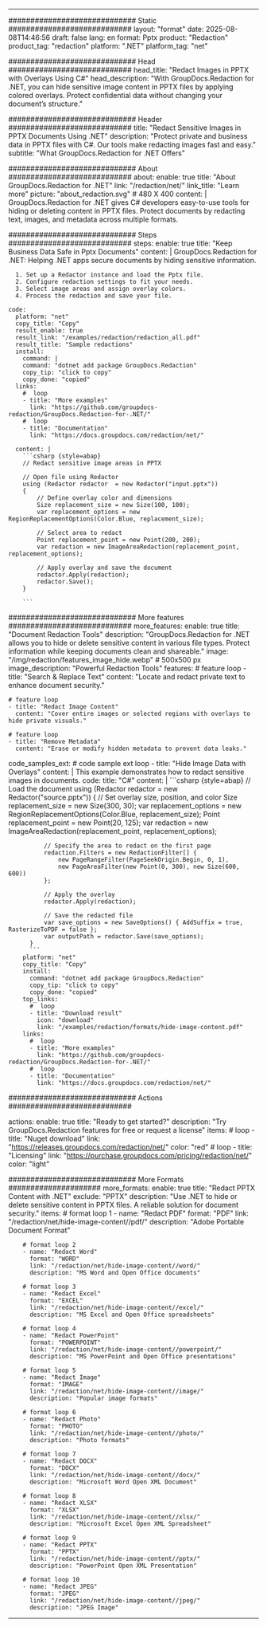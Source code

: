 
---
############################# Static ############################
layout: "format"
date:  2025-08-08T14:46:56
draft: false
lang: en
format: Pptx
product: "Redaction"
product_tag: "redaction"
platform: ".NET"
platform_tag: "net"

############################# Head ############################
head_title: "Redact Images in PPTX with Overlays Using C#"
head_description: "With GroupDocs.Redaction for .NET, you can hide sensitive image content in PPTX files by applying colored overlays. Protect confidential data without changing your document’s structure."

############################# Header ############################
title: "Redact Sensitive Images in PPTX Documents Using .NET" 
description: "Protect private and business data in PPTX files with C#. Our tools make redacting images fast and easy."
subtitle: "What GroupDocs.Redaction for .NET Offers" 

############################# About ############################
about:
    enable: true
    title: "About GroupDocs.Redaction for .NET"
    link: "/redaction/net/"
    link_title: "Learn more"
    picture: "about_redaction.svg" # 480 X 400
    content: |
       GroupDocs.Redaction for .NET gives C# developers easy-to-use tools for hiding or deleting content in PPTX files. Protect documents by redacting text, images, and metadata across multiple formats.

############################# Steps ############################
steps:
    enable: true
    title: "Keep Business Data Safe in Pptx Documents"
    content: |
      GroupDocs.Redaction for .NET: Helping .NET apps secure documents by hiding sensitive information.
      
      1. Set up a Redactor instance and load the Pptx file.
      2. Configure redaction settings to fit your needs.
      3. Select image areas and assign overlay colors.
      4. Process the redaction and save your file.
   
    code:
      platform: "net"
      copy_title: "Copy"
      result_enable: true
      result_link: "/examples/redaction/redaction_all.pdf"
      result_title: "Sample redactions"
      install:
        command: |
        command: "dotnet add package GroupDocs.Redaction"
        copy_tip: "click to copy"
        copy_done: "copied"
      links:
        #  loop
        - title: "More examples"
          link: "https://github.com/groupdocs-redaction/GroupDocs.Redaction-for-.NET/"
        #  loop
        - title: "Documentation"
          link: "https://docs.groupdocs.com/redaction/net/"
          
      content: |
        ```csharp {style=abap}
        // Redact sensitive image areas in PPTX

        // Open file using Redactor
        using (Redactor redactor  = new Redactor("input.pptx"))
        {
            // Define overlay color and dimensions
            Size replacement_size = new Size(100, 100);
            var replacement_options = new RegionReplacementOptions(Color.Blue, replacement_size);

            // Select area to redact
            Point replacement_point = new Point(200, 200);
            var redaction = new ImageAreaRedaction(replacement_point, replacement_options);
            
            // Apply overlay and save the document
            redactor.Apply(redaction);
            redactor.Save();
        }
        
        ```            


############################# More features ############################
more_features:
  enable: true
  title: "Document Redaction Tools"
  description: "GroupDocs.Redaction for .NET allows you to hide or delete sensitive content in various file types. Protect information while keeping documents clean and shareable."
  image: "/img/redaction/features_image_hide.webp" # 500x500 px
  image_description: "Powerful Redaction Tools"
  features:
    # feature loop
    - title: "Search & Replace Text"
      content: "Locate and redact private text to enhance document security."

    # feature loop
    - title: "Redact Image Content"
      content: "Cover entire images or selected regions with overlays to hide private visuals."

    # feature loop
    - title: "Remove Metadata"
      content: "Erase or modify hidden metadata to prevent data leaks."
      
  code_samples_ext:
    # code sample ext loop
    - title: "Hide Image Data with Overlays"
      content: |
        This example demonstrates how to redact sensitive images in documents.
      code:
        title: "C#"
        content: |
          ```csharp {style=abap}
          //  Load the document
          using (Redactor redactor  = new Redactor("source.pptx"))
          {
              // Set overlay size, position, and color
              Size replacement_size = new Size(300, 30);
              var replacement_options = new RegionReplacementOptions(Color.Blue, replacement_size);
              Point replacement_point = new Point(20, 125);
              var redaction = new ImageAreaRedaction(replacement_point, replacement_options);
 
              // Specify the area to redact on the first page
              redaction.Filters = new RedactionFilter[] {
                  new PageRangeFilter(PageSeekOrigin.Begin, 0, 1),
                  new PageAreaFilter(new Point(0, 300), new Size(600, 600))
              };

              // Apply the overlay
              redactor.Apply(redaction);

              // Save the redacted file
              var save_options = new SaveOptions() { AddSuffix = true, RasterizeToPDF = false };
              var outputPath = redactor.Save(save_options);
          }
          ```
        platform: "net"
        copy_title: "Copy"
        install:
          command: "dotnet add package GroupDocs.Redaction"
          copy_tip: "click to copy"
          copy_done: "copied"
        top_links:
          #  loop
          - title: "Download result"
            icon: "download"
            link: "/examples/redaction/formats/hide-image-content.pdf"
        links:
          #  loop
          - title: "More examples"
            link: "https://github.com/groupdocs-redaction/GroupDocs.Redaction-for-.NET/"
          #  loop
          - title: "Documentation"
            link: "https://docs.groupdocs.com/redaction/net/"


############################# Actions ############################

actions:
  enable: true
  title: "Ready to get started?"
  description: "Try GroupDocs.Redaction features for free or request a license"
  items:
    #  loop
    - title: "Nuget download"
      link: "https://releases.groupdocs.com/redaction/net/"
      color: "red"
        #  loop
    - title: "Licensing"
      link: "https://purchase.groupdocs.com/pricing/redaction/net/"
      color: "light"


############################# More Formats #####################
more_formats:
    enable: true
    title: "Redact PPTX Content with .NET"
    exclude: "PPTX"
    description: "Use .NET to hide or delete sensitive content in PPTX files. A reliable solution for document security."
    items: 
        # format loop 1
        - name: "Redact PDF"
          format: "PDF"
          link: "/redaction/net/hide-image-content//pdf/"
          description: "Adobe Portable Document Format"

        # format loop 2
        - name: "Redact Word"
          format: "WORD"
          link: "/redaction/net/hide-image-content//word/"
          description: "MS Word and Open Office documents"
          
        # format loop 3
        - name: "Redact Excel"
          format: "EXCEL"
          link: "/redaction/net/hide-image-content//excel/"
          description: "MS Excel and Open Office spreadsheets"

        # format loop 4
        - name: "Redact PowerPoint"
          format: "POWERPOINT"
          link: "/redaction/net/hide-image-content//powerpoint/"
          description: "MS PowerPoint and Open Office presentations"

        # format loop 5
        - name: "Redact Image"
          format: "IMAGE"
          link: "/redaction/net/hide-image-content//image/"
          description: "Popular image formats"

        # format loop 6
        - name: "Redact Photo"
          format: "PHOTO"
          link: "/redaction/net/hide-image-content//photo/"
          description: "Photo formats"

        # format loop 7
        - name: "Redact DOCX"
          format: "DOCX"
          link: "/redaction/net/hide-image-content//docx/"
          description: "Microsoft Word Open XML Document"
          
        # format loop 8
        - name: "Redact XLSX"
          format: "XLSX"
          link: "/redaction/net/hide-image-content//xlsx/"
          description: "Microsoft Excel Open XML Spreadsheet"
          
        # format loop 9
        - name: "Redact PPTX"
          format: "PPTX"
          link: "/redaction/net/hide-image-content//pptx/"
          description: "PowerPoint Open XML Presentation"

        # format loop 10
        - name: "Redact JPEG"
          format: "JPEG"
          link: "/redaction/net/hide-image-content//jpeg/"
          description: "JPEG Image"


---
